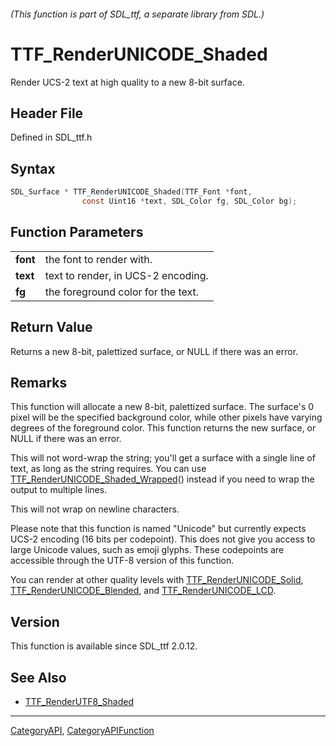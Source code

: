 ###### (This function is part of SDL_ttf, a separate library from SDL.)
# TTF_RenderUNICODE_Shaded

Render UCS-2 text at high quality to a new 8-bit surface.

## Header File

Defined in SDL_ttf.h

## Syntax

```c
SDL_Surface * TTF_RenderUNICODE_Shaded(TTF_Font *font,
                const Uint16 *text, SDL_Color fg, SDL_Color bg);

```

## Function Parameters

|              |                                    |
| ------------ | ---------------------------------- |
| **font**     | the font to render with.           |
| **text**     | text to render, in UCS-2 encoding. |
| **fg**       | the foreground color for the text. |

## Return Value

Returns a new 8-bit, palettized surface, or NULL if there was an error.

## Remarks

This function will allocate a new 8-bit, palettized surface. The surface's
0 pixel will be the specified background color, while other pixels have
varying degrees of the foreground color. This function returns the new
surface, or NULL if there was an error.

This will not word-wrap the string; you'll get a surface with a single line
of text, as long as the string requires. You can use
[TTF_RenderUNICODE_Shaded_Wrapped](TTF_RenderUNICODE_Shaded_Wrapped)()
instead if you need to wrap the output to multiple lines.

This will not wrap on newline characters.

Please note that this function is named "Unicode" but currently expects
UCS-2 encoding (16 bits per codepoint). This does not give you access to
large Unicode values, such as emoji glyphs. These codepoints are accessible
through the UTF-8 version of this function.

You can render at other quality levels with
[TTF_RenderUNICODE_Solid](TTF_RenderUNICODE_Solid),
[TTF_RenderUNICODE_Blended](TTF_RenderUNICODE_Blended), and
[TTF_RenderUNICODE_LCD](TTF_RenderUNICODE_LCD).

## Version

This function is available since SDL_ttf 2.0.12.

## See Also

- [TTF_RenderUTF8_Shaded](TTF_RenderUTF8_Shaded)

----
[CategoryAPI](CategoryAPI), [CategoryAPIFunction](CategoryAPIFunction)

